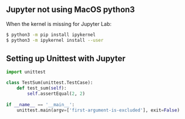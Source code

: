 ## Jupyter not using MacOS python3 

When the kernel is missing for Jupyter Lab:
```bash
$ python3 -m pip install ipykernel
$ python3 -m ipykernel install --user
```


## Setting up Unittest with Jupyter

```python
import unittest

class TestSum(unittest.TestCase):
    def test_sum(self):
        self.assertEqual(2, 2)
        
if __name__ == '__main__':
    unittest.main(argv=['first-argument-is-excluded'], exit=False)
```
